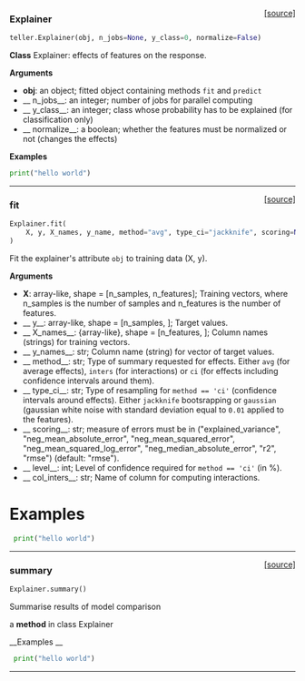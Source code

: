 <span style="float:right;">[[source]](https://github.com/Techtonique/teller/teller/explainer/explainer.py#L18)</span>

### Explainer


```python
teller.Explainer(obj, n_jobs=None, y_class=0, normalize=False)
```


**Class** Explainer: effects of features on the response.
 
__Arguments__

- __obj__: an object;
fitted object containing methods `fit` and `predict`
- __
n_jobs__: an integer;
number of jobs for parallel computing
- __
y_class__: an integer;
class whose probability has to be explained (for classification only)
- __
normalize__: a boolean;
whether the features must be normalized or not (changes the effects)

__Examples__

```python
print("hello world")
```                


----

<span style="float:right;">[[source]](https://github.com/Techtonique/teller/teller/explainer/explainer.py#L62)</span>

### fit


```python
Explainer.fit(
    X, y, X_names, y_name, method="avg", type_ci="jackknife", scoring=None, level=95, col_inters=None
)
```


Fit the explainer's attribute `obj` to training data (X, y).           

__Arguments__

- __X__: array-like, shape = [n_samples, n_features]; 
 Training vectors, where n_samples is the number 
 of samples and n_features is the number of features.                
- __
 y__: array-like, shape = [n_samples, ]; Target values.
- __
 X_names__: {array-like}, shape = [n_features, ]; 
 Column names (strings) for training vectors.            
- __
 y_names__: str;
 Column name (string) for vector of target values. 
- __
 method__: str;
 Type of summary requested for effects. Either `avg` 
 (for average effects), `inters` (for interactions) 
 or `ci` (for effects including confidence intervals
 around them). 
- __
 type_ci__: str;
 Type of resampling for `method == 'ci'` (confidence 
 intervals around effects). Either `jackknife` 
 bootsrapping or `gaussian` (gaussian white noise with 
 standard deviation equal to `0.01` applied to the 
 features).
- __
 scoring__: str;
 measure of errors must be in ("explained_variance", 
 "neg_mean_absolute_error", "neg_mean_squared_error", 
 "neg_mean_squared_log_error", "neg_median_absolute_error", 
 "r2", "rmse") (default: "rmse").
- __
 level__: int; Level of confidence required for 
 `method == 'ci'` (in %).
- __
 col_inters__: str; Name of column for computing interactions.
        
# Examples 

```python
 print("hello world")
```


----

<span style="float:right;">[[source]](https://github.com/Techtonique/teller/teller/explainer/explainer.py#L375)</span>

### summary


```python
Explainer.summary()
```


Summarise results of model comparison

a **method** in class Explainer 

__Examples __

```python
 print("hello world")
```


----

